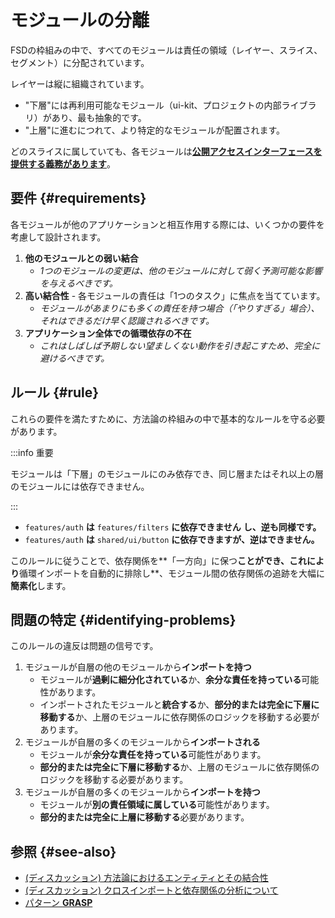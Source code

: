 # モジュールの分離

FSDの枠組みの中で、すべてのモジュールは責任の領域（レイヤー、スライス、セグメント）に分配されています。

レイヤーは縦に組織されています。

- "下層"には再利用可能なモジュール（ui-kit、プロジェクトの内部ライブラリ）があり、最も抽象的です。
- "上層"に進むにつれて、より特定的なモジュールが配置されます。

どのスライスに属していても、各モジュールは[**公開アクセスインターフェースを提供する義務があります**][refs-public-api]。

## 要件 {#requirements}

各モジュールが他のアプリケーションと相互作用する際には、いくつかの要件を考慮して設計されます。

1. **他のモジュールとの弱い結合**
    - *1つのモジュールの変更は、他のモジュールに対して弱く予測可能な影響を与えるべきです。*
1. **高い結合性** - 各モジュールの責任は「1つのタスク」に焦点を当てています。
    - *モジュールがあまりにも多くの責任を持つ場合（「やりすぎる」場合）、それはできるだけ早く認識されるべきです。*
1. **アプリケーション全体での循環依存の不在**
    - *これはしばしば予期しない望ましくない動作を引き起こすため、完全に避けるべきです。*

## ルール {#rule}

これらの要件を満たすために、方法論の枠組みの中で基本的なルールを守る必要があります。

:::info 重要

モジュールは「下層」のモジュールにのみ依存でき、同じ層またはそれ以上の層のモジュールには依存できません。

:::

- `features/auth` **は** `features/filters` **に依存できません** **し、逆も同様です。**
- `features/auth` **は** `shared/ui/button` **に依存できますが、逆はできません。**

このルールに従うことで、依存関係を**「一方向」に保つ**ことができ、これにより**循環インポートを自動的に排除し**、モジュール間の依存関係の追跡を大幅に**簡素化**します。

## 問題の特定 {#identifying-problems}

<!-- 
TODO 方法論の経験を積んだ後、このセクションをより詳細にする
-->
このルールの違反は問題の信号です。

1. モジュールが自層の他のモジュールから**インポートを持つ**
    - モジュールが**過剰に細分化されている**か、**余分な責任を持っている**可能性があります。
    - インポートされたモジュールと**統合する**か、**部分的または完全に下層に移動する**か、上層のモジュールに依存関係のロジックを移動する必要があります。
1. モジュールが自層の多くのモジュールから**インポートされる**
    - モジュールが**余分な責任を持っている**可能性があります。
    - **部分的または完全に下層に移動する**か、上層のモジュールに依存関係のロジックを移動する必要があります。
1. モジュールが自層の多くのモジュールから**インポートを持つ**
    - モジュールが**別の責任領域に属している**可能性があります。
    - **部分的または完全に上層に移動する**必要があります。

## 参照 {#see-also}

- [(ディスカッション) 方法論におけるエンティティとその結合性](https://github.com/feature-sliced/documentation/discussions/49)
- [(ディスカッション) クロスインポートと依存関係の分析について](https://github.com/feature-sliced/documentation/discussions/65#discussioncomment-480822)
- [パターン **GRASP**](https://ru.wikipedia.org/wiki/GRASP)

[refs-public-api]: /docs/reference/public-api
